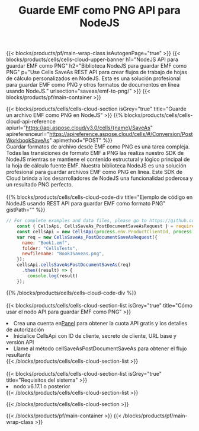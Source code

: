﻿---
title:  Guarde EMF como PNG API para NodeJS
description:  API y SDK en la nube para Microsoft Excel y OpenOffice Calc. Convierta la hoja de cálculo a otro archivo de formato.
url: /es/nodejs/saveas/emf-to-png/
---
{{< blocks/products/pf/main-wrap-class isAutogenPage="true" >}}
{{< blocks/products/cells/cells-cloud-upper-banner h1="NodeJS API para guardar EMF como PNG" h2="Biblioteca NodeJS para guardar EMF como PNG" p="Use Cells SaveAs REST API para crear flujos de trabajo de hojas de cálculo personalizados en NodeJS. Esta es una solución profesional para guardar EMF como PNG y otros formatos de documentos en línea usando NodeJS." urlsection="saveas/emf-to-png/" >}}
{{< blocks/products/pf/main-container >}}

{{< blocks/products/cells/cells-cloud-section isGrey="true" title="Guarde un archivo EMF como PNG en NodeJS" >}}
{{% blocks/products/cells/cells-cloud-api-reference apiurl="https://api.aspose.cloud/v3.0/cells/{name}/SaveAs" apireferenceurl="https://apireference.aspose.cloud/cells/#/Conversion/PostWorkbookSaveAs" apimethod="POST" %}}
<br/>
Guardar formatos de archivo desde EMF como PNG es una tarea compleja. Todas las transiciones de formato EMF a PNG las realiza nuestro SDK de NodeJS mientras se mantiene el contenido estructural y lógico principal de la hoja de cálculo fuente EMF. Nuestra biblioteca NodeJS es una solución profesional para guardar archivos EMF como PNG en línea. Este SDK de Cloud brinda a los desarrolladores de NodeJS una funcionalidad poderosa y un resultado PNG perfecto.
<br/>
<br/>
{{% blocks/products/cells/cells-cloud-code-div title="Ejemplo de código en NodeJS usando REST API para guardar EMF como formato PNG" gistPath="" %}}
  
```js
// For complete examples and data files, please go to https://github.com/aspose-cells-cloud/aspose-cells-cloud-node/
    const { CellsApi, CellsSaveAs_PostDocumentSaveAsRequest } = require("asposecellscloud");
    const cellsApi = new CellsApi(process.env.ProductClientId, process.env.ProductClientSecret);
    var req = new CellsSaveAs_PostDocumentSaveAsRequest({
      name: "Book1.emf",
      folder: "CellsTests",
      newfilename: "Book1Saveas.png",
    });
    cellsApi.cellsSaveAsPostDocumentSaveAs(req)
      .then((result) => {
        console.log(result)
    });
```
  
{{% /blocks/products/cells/cells-cloud-code-div %}}
<br/>
<br/>
{{< blocks/products/cells/cells-cloud-section-list isGrey="true" title="Cómo usar el nodo API para guardar EMF como PNG" >}}
<li> Crea una cuenta en<a href="https://dashboard.aspose.cloud/">Panel</a> para obtener la cuota API gratis y los detalles de autorización</li>
<li>Inicialice CellsApi con ID de cliente, secreto de cliente, URL base y versión API</li>
<li>Llame al método cellSaveAsPostDocumentSaveAs para obtener el flujo resultante</li>
{{< /blocks/products/cells/cells-cloud-section-list >}}
<br/>
<br/>
{{< blocks/products/cells/cells-cloud-section-list isGrey="true" title="Requisitos del sistema" >}}
<li>nodo v6.17.1 o posterior</li>
{{< /blocks/products/cells/cells-cloud-section-list >}}

{{< /blocks/products/cells/cells-cloud-section >}}

{{< /blocks/products/pf/main-container >}}
{{< /blocks/products/pf/main-wrap-class >}}
